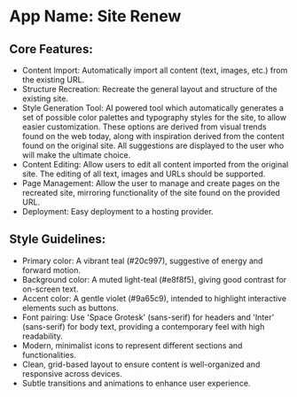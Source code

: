 # **App Name**: Site Renew

## Core Features:

- Content Import: Automatically import all content (text, images, etc.) from the existing URL.
- Structure Recreation: Recreate the general layout and structure of the existing site.
- Style Generation Tool: AI powered tool which automatically generates a set of possible color palettes and typography styles for the site, to allow easier customization. These options are derived from visual trends found on the web today, along with inspiration derived from the content found on the original site. All suggestions are displayed to the user who will make the ultimate choice.
- Content Editing: Allow users to edit all content imported from the original site. The editing of all text, images and URLs should be supported.
- Page Management: Allow the user to manage and create pages on the recreated site, mirroring functionality of the site found on the provided URL.
- Deployment: Easy deployment to a hosting provider.

## Style Guidelines:

- Primary color: A vibrant teal (#20c997), suggestive of energy and forward motion. 
- Background color: A muted light-teal (#e8f8f5), giving good contrast for on-screen text.
- Accent color: A gentle violet (#9a65c9), intended to highlight interactive elements such as buttons.
- Font pairing: Use 'Space Grotesk' (sans-serif) for headers and 'Inter' (sans-serif) for body text, providing a contemporary feel with high readability.
- Modern, minimalist icons to represent different sections and functionalities.
- Clean, grid-based layout to ensure content is well-organized and responsive across devices.
- Subtle transitions and animations to enhance user experience.
